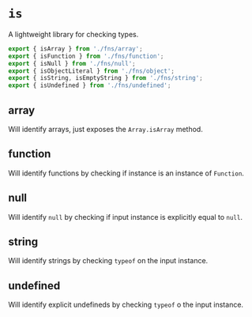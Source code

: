 # `is`

A lightweight library for checking types.

[comment]: <> (TODO: expand on the top-level docs)

```js
export { isArray } from './fns/array';
export { isFunction } from './fns/function';
export { isNull } from './fns/null';
export { isObjectLiteral } from './fns/object';
export { isString, isEmptyString } from './fns/string';
export { isUndefined } from './fns/undefined';
```

## array

Will identify arrays, just exposes the `Array.isArray` method.

## function

Will identify functions by checking if instance is an instance of `Function`.

## null

Will identify `null` by checking if input instance is explicitly equal to `null`.

## string

Will identify strings by checking `typeof` on the input instance.

## undefined

Will identify explicit undefineds by checking `typeof` o the input instance.
